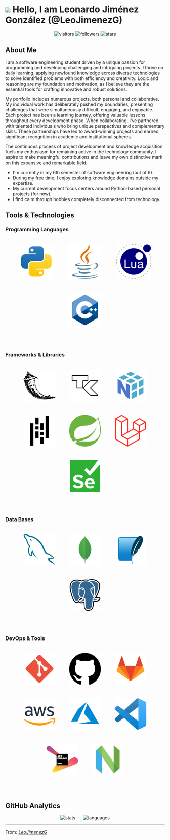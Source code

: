 # <img src="https://media.giphy.com/media/hvRJCLFzcasrR4ia7z/giphy.gif" width="30px"/> Hello, I am Leonardo Jiménez González (@LeoJimenezG) 

<div align="center">
  <img height="30em" src="https://visitor-badge.laobi.icu/badge?page_id=LeoJimenezG.LeoJimenezG" alt="visitors">
  <img height="30em" src="https://img.shields.io/github/followers/LeoJimenezG?style=flat&color=green" alt="followers">
  <img height="30em" src="https://img.shields.io/github/stars/LeoJimenezG?style=flat&color=yellow" alt="stars">
</div>


## About Me

I am a software engineering student driven by a unique passion for programming and developing challenging and intriguing projects. I thrive on daily learning, applying newfound knowledge across diverse technologies to solve identified problems with both efficiency and creativity. Logic and reasoning are my foundation and motivation, as I believe they are the essential tools for crafting innovative and robust solutions.

My portfolio includes numerous projects, both personal and collaborative. My individual work has deliberately pushed my boundaries, presenting challenges that were simultaneously difficult, engaging, and enjoyable. Each project has been a learning journey, offering valuable lessons throughout every development phase. When collaborating, I've partnered with talented individuals who bring unique perspectives and complementary skills. These partnerships have led to award-winning projects and earned significant recognition in academic and institutional spheres.

The continuous process of project development and knowledge acquisition fuels my enthusiasm for remaining active in the technology community. I aspire to make meaningful contributions and leave my own distinctive mark on this expansive and remarkable field.


* I'm currently in my 6th semester of software engineering (out of 9).
* During my free time, I enjoy exploring knowledge domains outside my expertise.
* My current development focus centers around Python-based personal projects (for now).
* I find calm through hobbies completely disconnected from technology.

## Tools & Technologies

### Programming Languages
<p align="center">
  <img height="110em" src="./images/python-svgrepo-com.svg" alt="python" hspace="20" vspace="20">
  <img height="110em" src="./images/java-svgrepo-com.svg" alt="java" hspace="20" vspace="20">
  <img height="110em" src="./images/lua-svgrepo-com.svg" alt="lua" hspace="20" vspace="20">
  <img height="110em" src="./images/cpp-svgrepo-com.svg" alt="c++" hspace="20" vspace="20">
  <!--<img height="90em" src="./images/r-project-icon.svg" alt="r" hspace="20" vspace="20">-->
</p>

<br />

### Frameworks & Libraries
<p align="center">
  <img height="100em" src="./images/flask-svgrepo-com.svg" alt="flask" hspace="20" vspace="20">
  <img height="100em" src="./images/tk-svgrepo-com.svg" alt="tkinter" hspace="20" vspace="20">
  <img height="100em" src="/images/numpy-svgrepo-com.svg" alt="numpy" hspace="20" vspace="20">
  <img height="100em" src="./images/pandas-svgrepo-com.svg" alt="pandas" hspace="20" vspace="20">
  <img height="100em" src="./images/spring-icon-svgrepo-com.svg" alt="springboot" hspace="20" vspace="20">
  <img height="100em" src="./images/laravel-svgrepo-com.svg" alt="laravel" hspace="20" vspace="20">
  <img height="100em" src="./images/selenium-svgrepo-com.svg" alt="selenium" hspace="20" vspace="20">
</p>

<br />

### Data Bases
<p align="center">
  <img height="100em" src="./images/mysql-svgrepo-com.svg" alt="mysql" hspace="20" vspace="20">
  <img height="100em" src="./images/mongo-svgrepo-com.svg" alt="mongodb" hspace="20" vspace="20">
  <img height="100em" src="./images/sqlite-svgrepo-com.svg" alt="sqlite" hspace="20" vspace="20">
  <img height="100em" src="./images/postgresql-svgrepo-com.svg" alt="postgresql" hspace="20" vspace="20">
</p>

<br />

### DevOps & Tools
<p align="center">
  <img height="100em" src="./images/git-svgrepo-com.svg" alt="git" hspace="20" vspace="20">
  <img height="100em" src="./images/github-142-svgrepo-com.svg" alt="github" hspace="20" vspace="20">
  <img height="100em" src="./images/gitlab-svgrepo-com.svg" alt="gitlab" hspace="20" vspace="20">
  <img height="100em" src="./images/aws-svgrepo-com.svg" alt="aws" hspace="20" vspace="20">
  <img height="100em" src="./images/azure-svgrepo-com.svg" alt="azure" hspace="20" vspace="20">
  <img height="100em" src="./images/visual-studio-code-svgrepo-com.svg" alt="vscode" hspace="20" vspace="20">
  <img height="100em" src="./images/jetbrains-svgrepo-com.svg" alt="jetbrains" hspace="20" vspace="20">
  <img height="100em" src="./images/nvim-svg-logo.svg" alt="vim" hspace="20" vspace="20">
</p>

<br />

## GitHub Analytics

<p align="center">
  <!--<img height="200em" src="https://github-readme-streak-stats.herokuapp.com/?user=LeoJimenezG&theme=chartreuse-dark&hide_border=true" alt="streak">-->
  <img height="180em" src="https://github-readme-stats.vercel.app/api?username=LeoJimenezG&theme=chartreuse-dark&show_icons=true&hide_border=false&count_private=true" hspace="10" alt="stats"/>
  <img height="180em" src="https://github-readme-stats.vercel.app/api/top-langs/?username=LeoJimenezG&theme=chartreuse-dark&show_icons=tfalse&hide_border=false&layout=compact" hspace="10" alt="languages"/>
  <br/>
</p>

---

From: *[LeoJimenezG](https://github.com/LeoJimenezG)*
